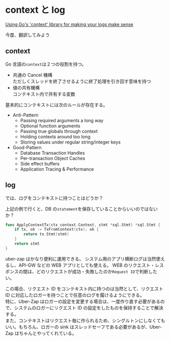 # context と log

[Using Go's 'context' library for making your logs make sense](https://blog.gopheracademy.com/advent-2016/context-logging/)

今度、翻訳してみよう

## context

Go 言語の`context`は２つの役割を持つ。

- 共通の Cancel 機構  
  ただしくスレッドを終了させるように終了処理を引き回す意味を持つ
- 値の共有機構  
  コンテキスト内で共有する変数

基本的にコンテキストには次のルールが存在する。

- Anti-Pattern
  - Passing required arguments a long way
  - Optional function arguments
  - Passing true globals through context
  - Holding contexts around too long
  - Storing values under regular string/integer keys
- Good-Pattern
  - Database Transaction Handles
  - Per-transaction Object Caches
  - Side effect buffers
  - Application Tracing & Performance

## log

では、ログをコンテキストに持つことはどうか？

上記の例で行くと、DB の`statement`を保存していることからいいのではないか？

```go
func ApplyContextTx(ctx context.Context, stmt *sql.Stmt) *sql.Stmt {
    if tx, ok := TxFromContext(ctx); ok {
        return tx.Stmt(stmt)
    }
    return stmt
}
```

uber-zap はかなり便利に運用できる。
システム用のアプリ横断ログは当然使えるし、API-GW などの WEB アプリとしても使える。
WEB のリクエスト・レスポンスの間は、どのリクエストが成功・失敗したのか`Request ID`で判断したい。

この場合、リクエスト ID をコンテキスト内に持つのは当然として、リクエスト ID に対応したロガーを持つことで任意のログを履けるようにできる。  
特に、Uber-Zap はロガーの設定を変更する場合は、一度作り直す必要があるので、システムのロガーにリクエスト ID の設定をしたものを保持することで解決する。  
また、コンテキストはリクエスト毎に作られるため、シングルトンにしなくてもいい。もちろん、ロガーの sink はスレッドセーフである必要があるが、Uber-Zap はちゃんとやってくれている。
